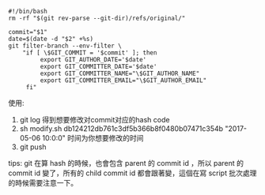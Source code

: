 ```shell
#!/bin/bash
rm -rf "$(git rev-parse --git-dir)/refs/original/"

commit="$1"
date=$(date -d "$2" +%s)
git filter-branch --env-filter \
    "if [ \$GIT_COMMIT = '$commit' ]; then
         export GIT_AUTHOR_DATE='$date'
         export GIT_COMMITTER_DATE='$date'
         export GIT_COMMITTER_NAME="\$GIT_AUTHOR_NAME"
         export GIT_COMMITTER_EMAIL="\$GIT_AUTHOR_EMAIL"
     fi"
```

使用:
1. git log 得到想要修改对commit对应的hash code
2. sh modify.sh db124212db761c3df5b366b8f0480b07471c354b "2017-05-06 10:0:0"  时间为你想要修改的时间
3. git push

tips:
git 在算 hash 的時候，也會包含 parent 的 commit id ，所以 parent 的 commit id 變了，所有的 child commit id 都會跟著變，這個在寫 script 批次處理的時候需要注意一下。


